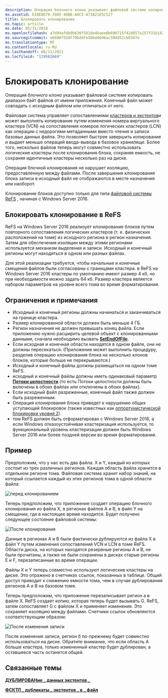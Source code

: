 ```yaml
---
description: Операция блочного клона указывает файловой системе копировать диапазон байт файлов от имени приложения.
ms.assetid: E18E8D79-3985-40B8-A4C5-A73A21E5C527
title: Блокировать клонирование
ms.topic: article
ms.date: 05/31/2018
ms.openlocfilehash: a7d94afdb9b630f501de4baee0b690715f42d057a157f31b142c231e0a03f9f1
ms.sourcegitcommit: e6600f550f79bddfe58bd4696ac50dd52cb03d7e
ms.translationtype: MT
ms.contentlocale: ru-RU
ms.lasthandoff: 08/11/2021
ms.locfileid: "119582669"
---
```

# <a name="block-cloning"></a>Блокировать клонирование

Операция *блочного клона* указывает файловой системе копировать диапазон байт файлов от имени приложения. Конечный файл может совпадать с исходным файлом или отличаться от него.

Файловая система управляет сопоставлениями [кластеров и экстентов](clusters-and-extents.md)и может выполнять копирование путем изменения номера виртуального кластера (VCN) на сопоставления номеров логических кластеров (LCN) как операции с недорогими метаданными вместо чтения и записи базовых данных файла. Это позволяет быстрее завершить копирование и выдает меньше операций ввода-вывода в базовое хранилище. Более того, несколько файлов теперь могут совместно использовать логические кластеры после клонирования блока, сохраняя емкость, не сохраняя идентичные кластеры несколько раз на диске.

Операция блочной клонирования не нарушает изоляцию, предоставленную между файлами. После завершения клонирования блока записи в исходный файл не отображаются в месте назначения или наоборот.

Клонирование блоков доступно только для типа [файловой системы ReFS](/windows/desktop/w8cookbook/resilient-file-system--refs-) , начиная с Windows Server 2016.

## <a name="block-cloning-on-refs"></a>Блокировать клонирование в ReFS

ReFS на Windows Server 2016 реализует клонирование блоков путем повторного сопоставления логических кластеров (т. е. физических расположений на томе) из исходного региона в регион назначения. Затем для обеспечения изоляции между этими регионами используется механизм выделения и записи. Исходный и конечный регионы могут находиться в одном или разных файлах.

Для этой реализации требуется, чтобы начальные и конечные смещения файлов были согласованы с границами кластера. в ReFS на Windows Server 2016 кластеры по умолчанию имеют размер 4 кб, но при необходимости можно задать 64 кб. Размер кластера является набором параметров на уровне всего тома во время форматирования.

## <a name="restrictions-and-remarks"></a>Ограничения и примечания

-   Исходный и конечный регионы должны начинаться и заканчиваться на границе кластера.
-   Размер клонированной области должен быть меньше 4 ГБ.
-   Регион назначения не должен превышать конец файла. Если приложению нужно расширить целевой объект с клонированными данными, сначала необходимо вызвать [**SetEndOfFile**](/windows/desktop/api/FileAPI/nf-fileapi-setendoffile).
-   Если исходная и конечная области находятся в одном файле, они не должны пересекаться. (Приложение может выполнить процедуру, разделив операцию клонирования блока на несколько клонов блоков, которые больше не перекрываются.)
-   Исходный и конечный файлы должны размещаться на одном томе ReFS.
-   исходный и конечный файлы должны иметь одинаковый параметр [**Потоки целостности**](file-attribute-constants.md) (то есть Потоки целостности должны быть включены в обоих файлах или отключены в обоих файлах).
-   Если исходный файл разреженные, конечный файл также должен быть разреженным.
-   Операция клонирования блока приведет к нарушению общих уступающей блокировок (также известных как [оппортунистической блокировки уровня 2](types-of-opportunistic-locks.md)).
-   том ReFS должен быть отформатирован с Windows Server 2016, а если Windows отказоустойчивая кластеризация используется, то функциональный уровень кластеризации должен быть Windows Server 2016 или более поздней версии во время форматирования.

## <a name="example"></a>Пример

Предположим, что у нас есть два файла: X и Y, каждый из которых состоит из трех различных регионов. Каждая область файла хранится в отдельном регионе тома. Файловая система хранит набор знаний, на который ссылается каждый из этих регионов тома в одной области файла:

![перед клонированием](images/before-clone.png)

Теперь предположим, что приложение создает операцию блочного клонирования из файла X, в регионах файлов A и B, в файл Y на смещении, где в настоящее время находится. Будет получено следующее состояние файловой системы:

![После клонирования](images/after-clone.png)

Данные в регионах A и B были фактически дублируются из файла X в файл Y путем изменения сопоставлений VCN и LCN в томе ReFS. Области диска, на которых находятся резервные регионы A и B, не были прочитаны, а также не были сохранены в дисках старые регионы E и F, перезаписанные во время операции.

Файлы X и Y теперь совместно используют логические кластеры на диске. Это отражено в счетчиках ссылок, показанных в таблице. Общий доступ приводит к снижению емкости тома, чем в случае дублирования регионов A и B на базовом томе.

Теперь предположим, что приложение перезаписывает регион а в файле X. ReFS создает копию, которая теперь будет вызывать G. ReFS, затем сопоставляет G с файлом X и применяет изменения. Это сохраняет изоляцию между файлами. Счетчики ссылок обновляются соответствующим образом:

![После изменения записи](images/after-modifying-write.png)

После изменения записи, регион б по-прежнему будет совместно использоваться на диске. Обратите внимание, что если область A больше кластера, только измененный кластер будет дублирован, а оставшееся часть останется общей.

## <a name="related-topics"></a>Связанные темы

<dl> <dt>

[**ДУБЛИРОВАНие \_ данных экстентов \_**](/windows/desktop/api/WinIoCtl/ns-winioctl-duplicate_extents_data)
</dt> <dt>

[**ФСКТЛ \_ дубликаты \_ экстентов \_ в \_ файл**](/windows/win32/api/winioctl/ni-winioctl-fsctl_duplicate_extents_to_file)
</dt> </dl>

 

 

